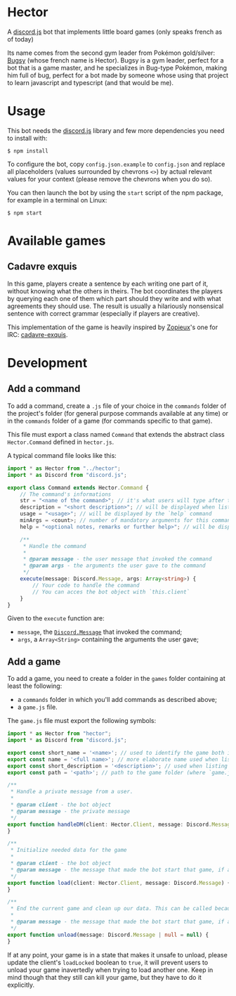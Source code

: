 # Hector
A [discord.js](https://discord.js.org) bot that implements little board
games (only speaks french as of today)

Its name comes from the second gym leader from Pokémon gold/silver:
[Bugsy](https://bulbapedia.bulbagarden.net/wiki/Bugsy) (whose french name is
Hector). Bugsy is a gym leader, perfect for a bot that is a game master, and
he specializes in Bug-type Pokémon, making him full of bug, perfect for a bot
made by someone whose using that project to learn javascript and typescript (and
that would be me).

# Usage
This bot needs the [discord.js](https://discord.js.org) library and few more
dependencies you need to install with:

```
$ npm install
```

To configure the bot, copy `config.json.example` to `config.json` and replace
all placeholders (values surrounded by chevrons `<>`) by actual relevant values
for your context (please remove the chevrons when you do so).

You can then launch the bot by using the `start` script of the npm package, for
example in a terminal on Linux:

```
$ npm start
```

# Available games
## Cadavre exquis

In this game, players create a sentence by each writing one part of it, without
knowing what the others in theirs. The bot coordinates the players by querying
each one of them which part should they write and with what agreements they
should use. The result is usually a hilariously nonsensical sentence with
correct grammar (especially if players are creative).

This implementation of the game is heavily inspired by
[Zopieux](https://github.com/Zopieux)'s one for IRC:
[cadavre-exquis](https://github.com/Zopieux/cadavre-exquis/).

# Development
## Add a command

To add a command, create a `.js` file of your choice in the `commands` folder of
the project's folder (for general purpose commands available at any time) or in
the `commands` folder of a game (for commands specific to that game).

This file must export a class named `Command` that extends the abstract class `Hector.Command` defined in `hector.js`.

A typical command file looks like this:

```typescript
import * as Hector from "../hector";
import * as Discord from "discord.js";

export class Command extends Hector.Command {
    // The command's informations
    str = "<name of the command>"; // it's what users will type after the command prefix to invoke your command
    description = "<short description>"; // will be displayed when listing commands
    usage = "<usage>"; // will be displayed by the `help` command
    minArgs = <count>; // number of mandatory arguments for this command
    help = "<optional notes, remarks or further help>"; // will be displayed by the `help` command

    /**
     * Handle the command
     *
     * @param message - the user message that invoked the command
     * @param args - the arguments the user gave to the command
     */
    execute(message: Discord.Message, args: Array<string>) {
        // Your code to handle the command
        // You can acces the bot object with `this.client`
    }
}
```

Given to the `execute` function are:

- `message`, the [`Discord.Message`](https://discord.js.org/#/docs/main/stable/class/Message) that invoked the command;
- `args`, a `Array<String>` containing the arguments the user gave;

## Add a game

To add a game, you need to create a folder in the `games` folder containing at
least the following:

- a `commands` folder in which you'll add commands as described above;
- a `game.js` file.

The `game.js` file must export the following symbols:

```typescript
import * as Hector from "hector";
import * as Discord from "discord.js";

export const short_name = '<name>'; // used to identify the game both internally and by users to launch a game
export const name = '<full name>'; // more elaborate name used when listing games or speaking about it
export const short_description = '<description>'; // used when listing games
export const path = '<path>'; // path to the game folder (where `game.js` file and `commands` folder are)

/**
 * Handle a private message from a user.
 *
 * @param client - the bot object
 * @param message - the private message
 */
export function handleDM(client: Hector.Client, message: Discord.Message) {
}

/**
 * Initialize needed data for the game
 *
 * @param client - the bot object
 * @param message - the message that made the bot start that game, if available
 */
export function load(client: Hector.Client, message: Discord.Message) {
}

/**
 * End the current game and clean up our data. This can be called because the game ended or because we want to abort it (so it can happen anytime).
 *
 * @param message - the message that made the bot start that game, if available
 */
export function unload(message: Discord.Message | null = null) {
}
```

If at any point, your game is in a state that makes it unsafe to unload, please
update the client's `loadLocked` boolean to `true`, it will prevent users to
unload your game inavertedly when trying to load another one. Keep in mind
though that they still can kill your game, but they have to do it explicitly.
